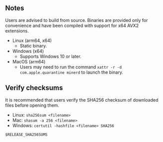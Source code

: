 ## Notes

Users are advised to build from source. Binaries are provided only for convenience and have been compiled with support for x64 AVX2 extensions.
- Linux (arm64, x64)
  - Static binary.
- Windows (x64)
  - Supports Windows 10 or later.
- MacOS (arm64)
  - Users may need to run the command `xattr -r -d com.apple.quarantine minerd` to launch the binary.

## Verify checksums

It is recommended that users verify the SHA256 checksum of downloaded files before opening them.
- Linux: `sha256sum <filename>`
- Mac: `shasum -a 256 <filename>`
- Windows: `certutil -hashfile <filename> SHA256`

```
$RELEASE_SHA256SUMS
```
